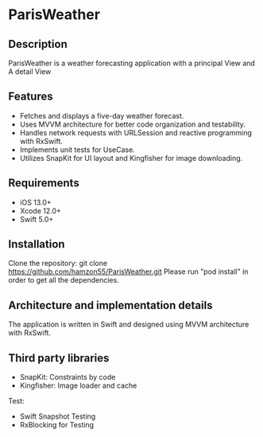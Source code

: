 # ParisWeather

## Description
 ParisWeather is a weather forecasting application with a principal View and A detail View

## Features

- Fetches and displays a five-day weather forecast.
- Uses MVVM architecture for better code organization and testability.
- Handles network requests with URLSession and reactive programming with RxSwift.
- Implements unit tests for UseCase.
- Utilizes SnapKit for UI layout and Kingfisher for image downloading.

## Requirements

- iOS 13.0+
- Xcode 12.0+
- Swift 5.0+

## Installation

Clone the repository:
git clone https://github.com/hamzon55/ParisWeather.git
Please run "pod install" in order to get all the dependencies.


## Architecture and implementation details
The application is written in Swift and designed using MVVM architecture with RxSwift.


## Third party libraries
- SnapKit: Constraints by code 
- Kingfisher: Image loader and cache

Test:
- Swift Snapshot Testing
- RxBlocking for Testing